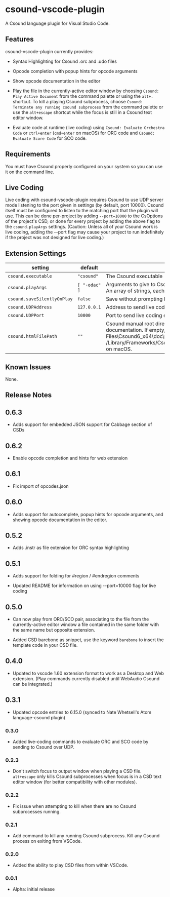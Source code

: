 <!-- markdownlint-disable MD033 -->
# csound-vscode-plugin

A Csound language plugin for Visual Studio Code.

## Features

csound-vscode-plugin currently provides:

* Syntax Highlighting for Csound .orc and .udo files

* Opcode completion with popup hints for opcode arguments

* Show opcode documentation in the editor

* Play the file in the currently-active editor window by choosing `Csound: Play Active Document`
 from the command palette or using the `alt+.` shortcut. To kill a playing Csound subprocess, choose
 `Csound: Terminate any running csound subprocess` from the command palette or use the `alt+escape` shortcut
 while the focus is still in a Csound text editor window.

 * Evaluate code at runtime (live coding) using `Csound: Evaluate Orchestra Code` or `ctrl+enter` (`cmd+enter` on macOS) for ORC code and `Csound: Evaluate Score Code` for SCO code. 

## Requirements

You must have Csound properly configured on your system so you can use it on the command line.

## Live Coding

Live coding with csound-vscode-plugin requires Csound to use UDP server mode listening to the port given in settings (by default, port 10000). Csound itself must be configured to listen to the matching port that the plugin will use. This can be done per-project by adding `--port=10000` to the CsOptions of the project's CSD, or done for every project by adding the above flag to the `csound.playArgs` settings. (Caution: Unless all of your Csound work is live coding, adding the --port flag may cause your project to run indefinitely if the project was not designed for live coding.)

## Extension Settings

| setting                     | default       | description                                                                                                                                 |
| --------------------------- | ------------- | ------------------------------------------------------------------------------------------------------------------------------------------- |
| `csound.executable`         | `"csound"`    | The Csound executable                                                                                                                       |
| `csound.playArgs`           | `[ "-odac" ]` | Arguments to give to Csound when used for playing the current file.<br /> An array of strings, each element an argument including the leading dash. |
| `csound.saveSilentlyOnPlay` | `false`       | Save without prompting before playing the current file.                                                                                     |
| `csound.UDPAddress` | `127.0.0.1`       | Address to send live coding evaluations over UDP.                                                                                     |
| `csound.UDPPort` | `10000`       |  Port to send live coding evaluations over UDP.                                                                                    |
| `csound.htmlFilePath` | `""`       |  Csound manual root directory on local file system for loading opcode documentation. If empty, defaults to C:\\Program Files\\Csound6_x64\\doc\\manual on Windows, and /Library/Frameworks/CsoundLib64.framework/Versions/6.0/Resources/Manual on macOS. |

## Known Issues

None.

## Release Notes

## 0.6.3

* Adds support for embedded JSON support for Cabbage section of CSDs 

## 0.6.2

* Enable opcode completion and hints for web extension 

## 0.6.1

* Fix import of opcodes.json

## 0.6.0

* Adds support for autocomplete, popup hints for opcode arguments, and showing opcode documentation in the editor.

## 0.5.2 

* Adds .instr as file extension for ORC syntax highlighting

## 0.5.1 

* Adds support for folding for #region / #endregion comments 

* Updated README for information on using --port=10000 flag for live coding

## 0.5.0
* Can now play from ORC/SCO pair, associating to the file from the currently-active editor window a file contained in the same folder with the same name but opposite extension.

* Added CSD barebone as snippet, use the keyword `barebone` to insert the template code in your CSD file. 

## 0.4.0

* Updated to vscode 1.60 extension format to work as a Desktop and Web extension. (Play commands currently disabled until WebAudio Csound can be integrated.)

## 0.3.1

* Updated opcode entries to 6.15.0 (synced to Nate Whetsell's Atom language-csound plugin)

### 0.3.0

* Added live-coding commands to evaluate ORC and SCO code by sending to Csound over UDP. 

### 0.2.3

* Don't switch focus to output window when playing a CSD file. `alt+escape` only kills Csound subprocesses when focus is in a CSD text editor window (for better compatibility with other modules).

### 0.2.2

* Fix issue when attempting to kill when there are no Csound subprocesses running.

### 0.2.1

* Add command to kill any running Csound subprocess. Kill any Csound process on exiting from VSCode.

### 0.2.0

* Added the ability to play CSD files from within VSCode.

### 0.0.1

* Alpha: initial release
